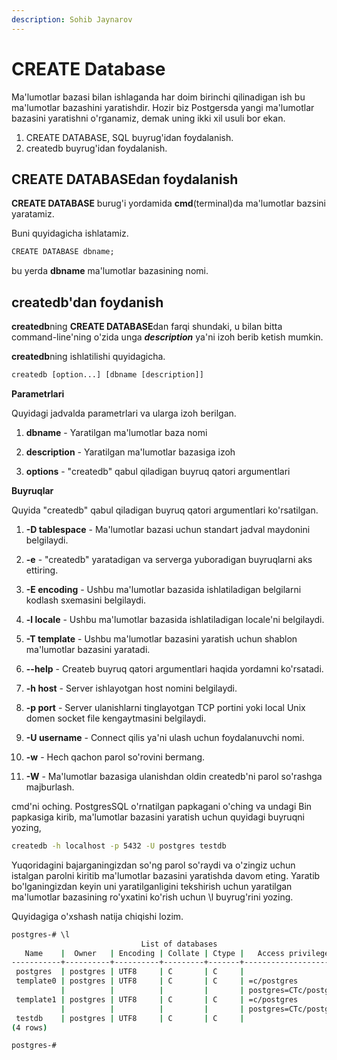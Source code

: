 ```yaml
---
description: Sohib Jaynarov
---
```

# CREATE Database

Ma'lumotlar bazasi bilan ishlaganda har doim birinchi qilinadigan ish bu ma'lumotlar bazashini yaratishdir. Hozir biz Postgersda yangi ma'lumotlar bazasini yaratishni o'rganamiz, demak uning ikki xil usuli bor ekan.

1. CREATE DATABASE, SQL buyrug'idan foydalanish.
2. createdb buyrug'idan foydalanish.

## CREATE DATABASEdan foydalanish

**CREATE DATABASE** burug'i yordamida **cmd**(terminal)da ma'lumotlar bazsini yaratamiz.

Buni quyidagicha ishlatamiz.

```cmd
CREATE DATABASE dbname;
```

bu yerda **dbname** ma'lumotlar bazasining nomi.

## createdb'dan foydanish

**createdb**ning **CREATE DATABASE**dan farqi shundaki, u bilan bitta command-line'ning o'zida unga ***description*** ya'ni izoh berib ketish mumkin.

**createdb**ning ishlatilishi quyidagicha.

```cmd
createdb [option...] [dbname [description]]
```

**Parametrlari**

Quyidagi jadvalda parametrlari va ularga izoh berilgan.

1. **dbname** - Yaratilgan ma'lumotlar baza nomi 

2. **description** - Yaratilgan ma'lumotlar bazasiga izoh 

3. **options** - "createdb" qabul qiladigan buyruq qatori argumentlari

**Buyruqlar**

Quyida "createdb" qabul qiladigan buyruq qatori argumentlari ko'rsatilgan.

1. **-D tablespace** - Ma'lumotlar bazasi uchun standart jadval maydonini belgilaydi.

2. **-e** - "createdb" yaratadigan va serverga yuboradigan buyruqlarni aks ettiring.

3. **-E encoding** - Ushbu ma'lumotlar bazasida ishlatiladigan belgilarni kodlash sxemasini belgilaydi.

4. **-l locale** - Ushbu ma'lumotlar bazasida ishlatiladigan locale'ni belgilaydi.

5. **-T template** - Ushbu ma'lumotlar bazasini yaratish uchun shablon ma'lumotlar bazasini yaratadi.

6. **--help** - Createb buyruq qatori argumentlari haqida yordamni ko'rsatadi.

7. **-h host** - Server ishlayotgan host nomini belgilaydi.

8. **-p port** - Server ulanishlarni tinglayotgan TCP portini yoki local Unix domen socket file kengaytmasini belgilaydi.

9. **-U username** - Connect qilis ya'ni ulash uchun foydalanuvchi nomi.

10. **-w** - Hech qachon parol so'rovini bermang.

11. **-W** - Ma'lumotlar bazasiga ulanishdan oldin createdb'ni parol so'rashga majburlash.

cmd'ni oching. PostgresSQL o'rnatilgan papkagani o'ching va undagi Bin papkasiga kirib, ma'lumotlar bazasini yaratish uchun quyidagi buyruqni yozing,

```cmd
createdb -h localhost -p 5432 -U postgres testdb
```

Yuqoridagini bajarganingizdan so'ng parol so'raydi va o'zingiz uchun istalgan parolni kiritib ma'lumotlar bazasini yaratishda davom eting.
Yaratib bo'lganingizdan keyin uni yaratilganligini tekshirish uchun yaratilgan ma'lumotlar bazasining ro'yxatini ko'rish uchun \l buyrug'rini yozing.

Quyidagiga o'xshash natija chiqishi lozim.

```cmd
postgres-# \l
                             List of databases
   Name    |  Owner   | Encoding | Collate | Ctype |   Access privileges   
-----------+----------+----------+---------+-------+-----------------------
 postgres  | postgres | UTF8     | C       | C     | 
 template0 | postgres | UTF8     | C       | C     | =c/postgres          +
           |          |          |         |       | postgres=CTc/postgres
 template1 | postgres | UTF8     | C       | C     | =c/postgres          +
           |          |          |         |       | postgres=CTc/postgres
 testdb    | postgres | UTF8     | C       | C     | 
(4 rows)

postgres-# 
```